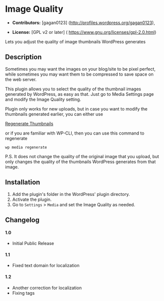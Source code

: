 # Image Quality #

* **Contributors:** [gagan0123] (http://profiles.wordpress.org/gagan0123),

* **License:** [GPL v2 or later] ( https://www.gnu.org/licenses/gpl-2.0.html)

Lets you adjust the quality of image thumbnails WordPress generates

## Description ##

Sometimes you may want the images on your blog/site to be pixel perfect, while 
sometimes you may want them to be compressed to save space on the web server.

This plugin allows you to select the quality of the thumbnail images generated 
by WordPress, as easy as that. Just go to Media Settings page and modify the Image 
Quality setting.

Plugin only works for new uploads, but in case you want to modify the thumbnails
generated earlier, you can either use

[Regenerate Thumbnails](https://wordpress.org/plugins/regenerate-thumbnails/)

or if you are familiar with WP-CLI, then you can use this command to regenerate

`wp media regenerate`

P.S. It does not change the quality of the original image that you upload, 
but only changes the quality of the thumbnails WordPress generates from that image.

## Installation ##
1. Add the plugin's folder in the WordPress' plugin directory.
1. Activate the plugin.
1. Go to `Settings` > `Media` and set the Image Quality as needed.

## Changelog ##

#### 1.0 ####
* Initial Public Release

#### 1.1 ####
* Fixed text domain for localization

#### 1.2 ####
* Another correction for localization
* Fixing tags

